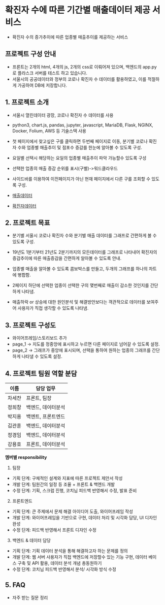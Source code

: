 # 확진자 수에 따른 기간별 매출데이터 제공 서비스
- 확진자 수의 증가추이에 따른 업종별 매출추이를 제공하는 서비스

## 프로젝트 구성 안내
- 프론트는 2개의 html, 4개의 js, 2개의 css로 이뤄어져 있으며, 백엔드의 app.py로 플라스크 서버를 테스트 하고 있습니다.
- 서울시의 공공데이터와 정부의 코로나 확진자 수 데이터를 활용하였고, 이를 적절하게 가공하여 DB에 저장합니다.

## 1. 프로젝트 소개
- 서울시 열린데이터 광장, 코로나 확진자 수 데이터를 사용
- python3, chart.js, pandas, jupyter, javascript, MariaDB, Flask, NGINX, Docker, Folium, AWS 등 기술스택 사용
- 첫 페이지에서 찾고싶은 구를 클릭하면 두번째 페이지로 이동, 분기별 코로나 확진자 수와 업종별 매출추이 및 점포수 증감를 한눈에 알아볼 수 있도록 구성.
- 요일별 선택시 해당하는 요일의 업종별 매출추이 파악 가능할수 있도록 구성
- 선택한 업종의 매출 증감 순위를 표시(구별)->워드클라우드
- 사이드바를 이용하여 이전페이지가 아닌 현재 페이지에서 다른 구를 조회할 수 있도록 구성.


- [매출데이터](https://data.seoul.go.kr/dataList/OA-15572/S/1/datasetView.do)
- [확진자데이터](https://data.seoul.go.kr/dataList/OA-20279/S/1/datasetView.do)

## 2. 프로젝트 목표

- 분기별 서울시 코로나 확진자 수와 분기별 매출 데이터를 그래프로 간편하게 볼 수 있도록 구성.
- 19년도 1분기부터 21년도 2분기까지의 모든데이터를 그래프로 나타내어 확진자의 증감추이에 따른 매출증감을 간편하게 알아볼 수 있도록 안내.
- 업종별 매출을 알아볼 수 있도록 콤보박스를 만들고, 두개의 그래프를 하나의 차트에 병합함.
- 2페이지 하단에 선택한 업종이 선택한 구의 몇번째로 매출이 감소한 것인지를 간단하게 나타냄.

- 매출하락 or 상승에 대한 원인분석 및 해결방안보다는 객관적으로 데이터를 보여주어 사용자가 직접 생각할 수 있도록 나타냄.


## 3. 프로젝트 구성도
  - 와이어프레임/스토리보드 추가
  - page_1 -> 지도를 정중앙에 표시하고 누르면 다른 페이지로 넘어갈 수 있도록 설정.
  - page_2 -> 그래프가 중앙에 표시되며, 선택을 통하여 원하는 업종의 그래프를 간단하게 나타낼 수 있도록 설정.

## 4. 프로젝트 팀원 역할 분담
| 이름 | 담당 업무 |
| ----- | ------ |
| 차세찬 | 프론트, 팀장 |
| 정희창 | 백엔드, 데이터분석 |
| 박지용 | 백엔트, 프론트엔드 |
| 김관훈 | 백엔드, 데이터분석 |
| 정경임 | 백엔드, 데이터분석 |
| 강용호 | 프론트, 데이터분석 |



**멤버별 responsibility**

1. 팀장 

- 기획 단계: 구체적인 설계와 지표에 따른 프로젝트 제안서 작성
- 개발 단계: 팀원간의 일정 등 조율 + 프론트 & 백엔드 개발
- 수정 단계: 기획, 스크럼 진행, 코치님 피드백 반영해서 수정, 발표 준비

2. 프론트엔드 

- 기획 단계: 큰 주제에서 문제 해결 아이디어 도출, 와이어프레임 작성
- 개발 단계: 와이어프레임을 기반으로 구현, 데이터 처리 및 시각화 담당, UI 디자인 완성
- 수정 단계: 피드백 반영해서 프론트 디자인 수정

 3. 백엔드 & 데이터 담당  

- 기획 단계: 기획 데이터 분석을 통해 해결하고자 하는 문제를 정의
- 개발 단계: 웹 서버 사용자가 직접 백엔드에 저장할수 있는 기능 구현, 데이터 베이스 구축 및 API 활용, 데이터 분석 개념 총동원하기
- 수정 단계: 코치님 피드백 반영해서 분석/ 시각화 방식 수정


## 5. FAQ
  - 자주 받는 질문 정리
